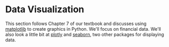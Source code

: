 # Data Visualization

This section follows Chapter 7 of our textbook and discusses using [matplotlib](https://matplotlib.org) to create graphics in Python. We'll focus on financial data. We'll also look a little bit at [plotly](https://plotly.com/python/) and [seaborn](https://seaborn.pydata.org), two other packages for displaying data.  
